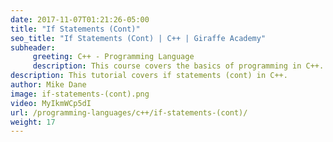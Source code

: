 ```yaml
---
date: 2017-11-07T01:21:26-05:00
title: "If Statements (Cont)"
seo_title: "If Statements (Cont) | C++ | Giraffe Academy"
subheader:
     greeting: C++ - Programming Language
     description: This course covers the basics of programming in C++. Work your way through the videos and we'll teach you everything you need to know to start your programming journey!
description: This tutorial covers if statements (cont) in C++.
author: Mike Dane
image: if-statements-(cont).png
video: MyIkmWCp5dI
url: /programming-languages/c++/if-statements-(cont)/
weight: 17
---
```

